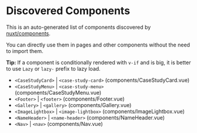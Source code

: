 # Discovered Components

This is an auto-generated list of components discovered by [nuxt/components](https://github.com/nuxt/components).

You can directly use them in pages and other components without the need to import them.

**Tip:** If a component is conditionally rendered with `v-if` and is big, it is better to use `Lazy` or `lazy-` prefix to lazy load.

- `<CaseStudyCard>` | `<case-study-card>` (components/CaseStudyCard.vue)
- `<CaseStudyMenu>` | `<case-study-menu>` (components/CaseStudyMenu.vue)
- `<Footer>` | `<footer>` (components/Footer.vue)
- `<Gallery>` | `<gallery>` (components/Gallery.vue)
- `<ImageLightbox>` | `<image-lightbox>` (components/ImageLightbox.vue)
- `<NameHeader>` | `<name-header>` (components/NameHeader.vue)
- `<Nav>` | `<nav>` (components/Nav.vue)
